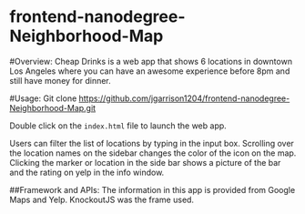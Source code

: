 # frontend-nanodegree-Neighborhood-Map

#Overview:
Cheap Drinks is a web app that shows 6 locations in downtown Los Angeles where you can have an awesome experience before 8pm and still have money for dinner.

#Usage:
  Git clone https://github.com/jgarrison1204/frontend-nanodegree-Neighborhood-Map.git

Double click on the `index.html` file to launch the web app. 

Users can filter the list of locations by typing in the input box.  Scrolling over the location names on the sidebar changes the color of the icon on the map.  Clicking the marker or location in the side bar shows a picture of the bar and the rating on yelp in the info window.

##Framework and APIs: 
The information in this app is provided from Google Maps and Yelp. KnockoutJS was the frame used. 

